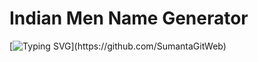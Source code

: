 # Indian Men Name Generator


[![Typing SVG](https://readme-typing-svg.herokuapp.com?lines=Hello+there!;This+is+a+Website+Generating+Indian+Names;Enjoy!)](https://github.com/SumantaGitWeb)
